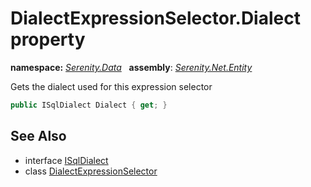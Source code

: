 # DialectExpressionSelector.Dialect property
**namespace:** *[Serenity.Data](../../README.md#serenity.data-namespace)*   **assembly**: *[Serenity.Net.Entity](../../README.md)*

Gets the dialect used for this expression selector

```csharp
public ISqlDialect Dialect { get; }
```

## See Also

* interface [ISqlDialect](../Serenity.Net.Data/../ISqlDialect.md)
* class [DialectExpressionSelector](../DialectExpressionSelector.md)